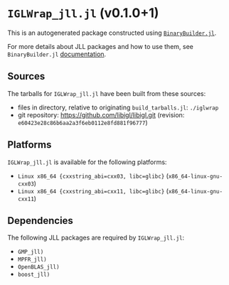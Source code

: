 # `IGLWrap_jll.jl` (v0.1.0+1)

This is an autogenerated package constructed using [`BinaryBuilder.jl`](https://github.com/JuliaPackaging/BinaryBuilder.jl).

For more details about JLL packages and how to use them, see `BinaryBuilder.jl` [documentation](https://juliapackaging.github.io/BinaryBuilder.jl/dev/jll/).

## Sources

The tarballs for `IGLWrap_jll.jl` have been built from these sources:

* files in directory, relative to originating `build_tarballs.jl`: `./iglwrap`
* git repository: https://github.com/libigl/libigl.git (revision: `e60423e28c86b6aa2a3f6eb0112e8fd881f96777`)

## Platforms

`IGLWrap_jll.jl` is available for the following platforms:

* `Linux x86_64 {cxxstring_abi=cxx03, libc=glibc}` (`x86_64-linux-gnu-cxx03`)
* `Linux x86_64 {cxxstring_abi=cxx11, libc=glibc}` (`x86_64-linux-gnu-cxx11`)

## Dependencies

The following JLL packages are required by `IGLWrap_jll.jl`:

* `GMP_jll)`
* `MPFR_jll)`
* `OpenBLAS_jll)`
* `boost_jll)`
